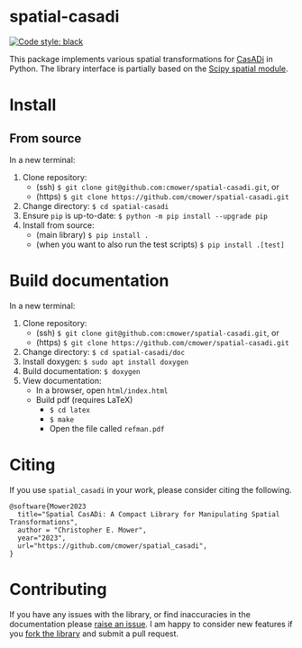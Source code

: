 # spatial-casadi

[![Code style: black](https://img.shields.io/badge/code%20style-black-000000.svg)](https://github.com/psf/black)

This package implements various spatial transformations for [CasADi](https://web.casadi.org/) in Python.
The library interface is partially based on the [Scipy spatial module](https://docs.scipy.org/doc/scipy/reference/spatial.html).

# Install

## From source

In a new terminal:
1. Clone repository:
   - (ssh) `$ git clone git@github.com:cmower/spatial-casadi.git`, or
   - (https) `$ git clone https://github.com/cmower/spatial-casadi.git`
2. Change directory: `$ cd spatial-casadi`
3. Ensure `pip` is up-to-date: `$ python -m pip install --upgrade pip`
3. Install from source:
   - (main library) `$ pip install .`
   - (when you want to also run the test scripts) `$ pip install .[test]`

# Build documentation

In a new terminal:
1. Clone repository:
   - (ssh) `$ git clone git@github.com:cmower/spatial-casadi.git`, or
   - (https) `$ git clone https://github.com/cmower/spatial-casadi.git`
2. Change directory: `$ cd spatial-casadi/doc`
3. Install doxygen: `$ sudo apt install doxygen`
4. Build documentation: `$ doxygen`
5. View documentation:
   - In a browser, open `html/index.html`
   - Build pdf (requires LaTeX)
	 - `$ cd latex`
	 - `$ make`
	 - Open the file called `refman.pdf`

# Citing

If you use `spatial_casadi` in your work, please consider citing the following.

```
@software{Mower2023
  title="Spatial CasADi: A Compact Library for Manipulating Spatial Transformations",
  author = "Christopher E. Mower",
  year="2023",
  url="https://github.com/cmower/spatial_casadi",
}
```

# Contributing

If you have any issues with the library, or find inaccuracies in the documentation please [raise an issue](https://github.com/cmower/spatial-casadi/issues/new/choose).
I am happy to consider new features if you [fork the library](https://github.com/cmower/spatial-casadi/fork) and submit a pull request.
